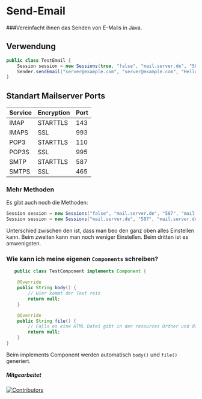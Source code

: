 # Send-Email

###Vereinfacht ihnen das Senden von E-Mails in Java. 


## Verwendung

```java
public class TestEmail {
    Session session = new Sessions(true, "false", "mail.server.de", "587", "mail.example.de", "user@example.de", "PASSWORD").getSession();
    Sender.sendEmail("server@example.com", "server@example.com", "Hello World", List.of(new TopDefault()), session);
}
```

## Standart Mailserver Ports

| Service | Encryption | Port |
| ------------- | ------------- | ------------- |
| IMAP | STARTTLS | 143  |
| IMAPS | SSL | 993  |
| POP3 | STARTTLS | 110  |
| POP3S | SSL | 995  |
| SMTP | STARTTLS | 587 |
| SMTPS | SSL | 465 |

### Mehr Methoden

Es gibt auch noch die Methoden:
```java
Session session = new Sessions("false", "mail.server.de", "587", "mail.server.de", "test@server.de", "").getSession();
Session session = new Sessions("mail.server.de", "587", "mail.server.de", "test@server.de", "")getSession();
```

Unterschied zwischen den ist, dass man beo den ganz oben alles Einstellen kann. Beim zweiten kann man noch weniger Einstellen.
Beim dritten ist es amwenigsten.

### Wie kann ich meine eigenen `Components` schreiben?

```java
   public class TestComponent implements Component {

    @Override
    public String body() {
        // Hier kommt der Text rein
        return null;
    }

    @Override
    public String file() {
        // Falls es eine HTML Datei gibt in den resources Ordner und dann den Pfad angeben
        return null;
    }
} 
```

Beim implements Component werden automatisch `body()` und `file()` generiert.

##### Mitgearbeitet

<a href="https://github.com/Optischa/Send-Email/graphs/contributors">
  <img src="https://contrib.rocks/image?repo=Optischa/Send-Email" alt="Contributors"/>
</a>

